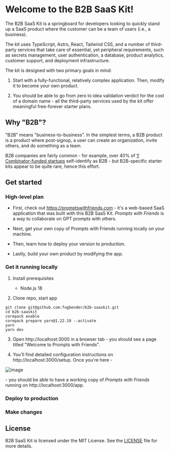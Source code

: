 # Welcome to the B2B SaaS Kit!

The B2B SaaS Kit is a springboard for developers looking to quickly stand up a SaaS product where the customer can be a team of users (i.e., a business).

The kit uses TypeScript, Astro, React, Tailwind CSS, and a number of third-party services that take care of essential, yet peripheral requirements, such as secrets management, user authentication, a database, product analytics, customer support, and deployment infrastructure.

The kit is designed with two primary goals in mind:

1. Start with a fully-functional, relatively complex application. Then, modify it to become your own product.

2. You should be able to go from zero to idea validation verdict for the cost of a domain name - all the third-party services used by the kit offer meaningful free-forever starter plans.

## Why "B2B"?

"B2B" means "business-to-business". In the simplest terms, a B2B product is a product where post-signup, a user can create an organization, invite others, and do something as a team.

B2B companies are fairly common - for example, over 40% of <a href="https://www.ycombinator.com/companies" target="_blank">Y Combinator-funded startups</a> self-identify as B2B - but B2B-specific starter kits appear to be quite rare, hence this effort.

## Get started

### High-level plan

- First, check out https://promptswithfriends.com - it's a web-based SaaS application that was built with this B2B SaaS Kit. _Prompts with Friends_ is a way to collaborate on GPT prompts with others.

- Next, get your own copy of Prompts with Friends running locally on your machine.

- Then, learn how to deploy your version to production.

- Lastly, build your own product by modifying the app.

### Get it running locally

1. Install prerequisites
   - Node.js 18

2. Clone repo, start app

```
git clone git@github.com:fogbender/b2b-saaskit.git 
cd b2b-saaskit 
corepack enable 
corepack prepare yarn@1.22.19 --activate 
yarn 
yarn dev
```

3. Open http://localhost:3000 in a browser tab - you should see a page titled "Welcome to Prompts with Friends".

4. You'll find detailed configuration instructions on http://localhost:3000/setup. Once you're here -

![image](https://github.com/fogbender/b2b-saaskit/assets/41166/0e8015de-7453-499a-90af-ec8e6a5ebcb1)

\- you should be able to have a working copy of _Prompts with Friends_ running on http://localhost:3000/app.
 
### Deploy to production

### Make changes

## License

B2B SaaS Kit is licensed under the MIT License. See the [LICENSE](LICENSE.md) file for more details.
